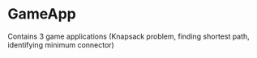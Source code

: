 # GameApp
Contains 3 game applications (Knapsack problem, finding shortest path, identifying minimum connector)
